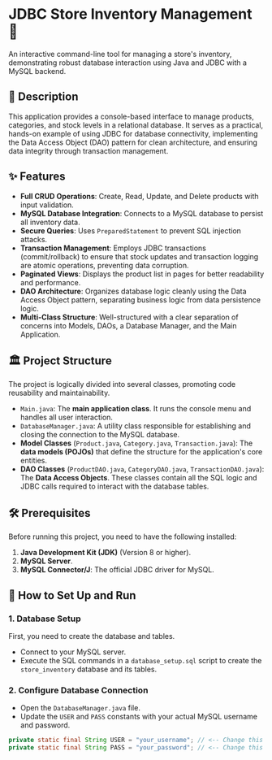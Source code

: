 # JDBC Store Inventory Management 🏪

An interactive command-line tool for managing a store's inventory, demonstrating robust database interaction using Java and JDBC with a MySQL backend.

## 📝 Description

This application provides a console-based interface to manage products, categories, and stock levels in a relational database. It serves as a practical, hands-on example of using JDBC for database connectivity, implementing the Data Access Object (DAO) pattern for clean architecture, and ensuring data integrity through transaction management.

## ✨ Features

- **Full CRUD Operations**: Create, Read, Update, and Delete products with input validation.
- **MySQL Database Integration**: Connects to a MySQL database to persist all inventory data.
- **Secure Queries**: Uses `PreparedStatement` to prevent SQL injection attacks.
- **Transaction Management**: Employs JDBC transactions (commit/rollback) to ensure that stock updates and transaction logging are atomic operations, preventing data corruption.
- **Paginated Views**: Displays the product list in pages for better readability and performance.
- **DAO Architecture**: Organizes database logic cleanly using the Data Access Object pattern, separating business logic from data persistence logic.
- **Multi-Class Structure**: Well-structured with a clear separation of concerns into Models, DAOs, a Database Manager, and the Main Application.

## 🏛️ Project Structure

The project is logically divided into several classes, promoting code reusability and maintainability.

- `Main.java`: The **main application class**. It runs the console menu and handles all user interaction.
- `DatabaseManager.java`: A utility class responsible for establishing and closing the connection to the MySQL database.
- **Model Classes** (`Product.java`, `Category.java`, `Transaction.java`): The **data models (POJOs)** that define the structure for the application's core entities.
- **DAO Classes** (`ProductDAO.java`, `CategoryDAO.java`, `TransactionDAO.java`): The **Data Access Objects**. These classes contain all the SQL logic and JDBC calls required to interact with the database tables.

## 🛠️ Prerequisites

Before running this project, you need to have the following installed:

1.  **Java Development Kit (JDK)** (Version 8 or higher).
2.  **MySQL Server**.
3.  **MySQL Connector/J**: The official JDBC driver for MySQL.

## 🚀 How to Set Up and Run

### 1. Database Setup

First, you need to create the database and tables.
- Connect to your MySQL server.
- Execute the SQL commands in a `database_setup.sql` script to create the `store_inventory` database and its tables.

### 2. Configure Database Connection

- Open the `DatabaseManager.java` file.
- Update the `USER` and `PASS` constants with your actual MySQL username and password.

```java
private static final String USER = "your_username"; // <-- Change this
private static final String PASS = "your_password"; // <-- Change this


